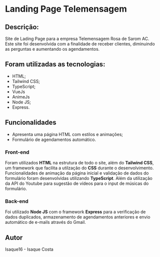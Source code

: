 # Landing Page Telemensagem
## Descrição:
Site de Lading Page para a empresa Telemensagem Rosa de Sarom AC. Este site foi desenvolvida com a finalidade de receber clientes, diminuindo as perguntas e aumentando os agendamentos.

## Foram utilizadas as tecnologias: 
- HTML;
- Tailwind CSS;
- TypeScript;
- VueJs
- AnimeJs
- Node JS;
- Express.

## Funcionalidades
- Apresenta uma página HTML com estilos e animações;
- Formulário de agendamentos automático.

### Front-end
Foram utilizados **HTML** na estrutura de todo o site, além do **Tailwind CSS**, um framework que facilita a utilzação do **CSS** durante o desenvolvimento. 
Funcionalidades de animação da página inicial e validação de dados do formulário foram desenvolvidas utilizando **TypeScript**. Além da utilização da API do Youtube para sugestão de vídeos para o input de músicas do formulário.

### Back-end
Foi utilizado **Node JS** com o framework **Express** para a verificação de dados duplicados, armazenamento de agendamentos anteriores e envio automático de e-mails através do Gmail.

## Autor
Isaque16 - Isaque Costa